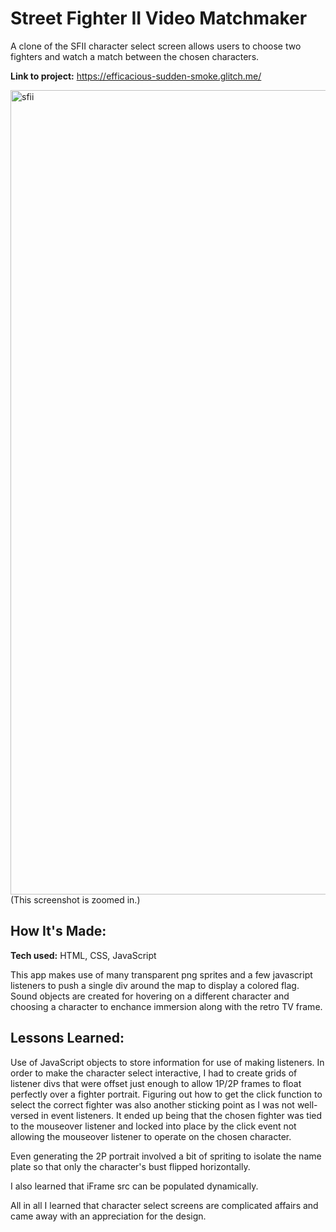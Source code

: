 # Street Fighter II Video Matchmaker
A clone of the SFII character select screen allows users to choose two fighters and watch a match between the chosen characters.

**Link to project:** https://efficacious-sudden-smoke.glitch.me/

<img width="1287" alt="sfii" src="https://user-images.githubusercontent.com/5935095/167144136-9a018337-9689-4f96-bc9c-d6b80ff5baec.png">
(This screenshot is zoomed in.)

## How It's Made:

**Tech used:** HTML, CSS, JavaScript

This app makes use of many transparent png sprites and a few javascript listeners to push a single div around the map to display a colored flag.  Sound objects are created for hovering on a different character and choosing a character to enchance immersion along with the retro TV frame.

## Lessons Learned:

Use of JavaScript objects to store information for use of making listeners.  In order to make the character select interactive, I had to create grids of listener divs that were offset just enough to allow 1P/2P frames to float perfectly over a fighter portrait.  Figuring out how to get the click function to select the correct fighter was also another sticking point as I was not well-versed in event listeners.  It ended up being that the chosen fighter was tied to the mouseover listener and locked into place by the click event not allowing the mouseover listener to operate on the chosen character.

Even generating the 2P portrait involved a bit of spriting to isolate the name plate so that only the character's bust flipped horizontally.

I also learned that iFrame src can be populated dynamically.

All in all I learned that character select screens are complicated affairs and came away with an appreciation for the design.
